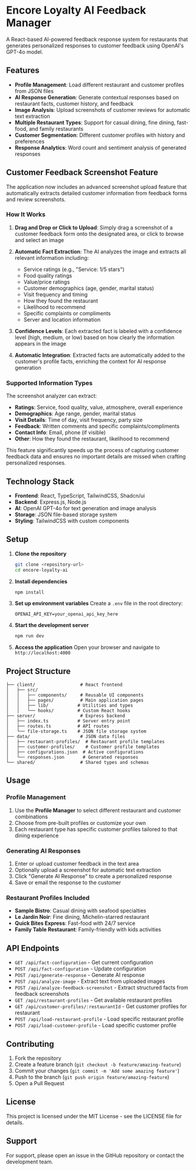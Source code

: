 # Encore Loyalty AI Feedback Manager

A React-based AI-powered feedback response system for restaurants that generates personalized responses to customer feedback using OpenAI's GPT-4o model.

## Features

- **Profile Management**: Load different restaurant and customer profiles from JSON files
- **AI Response Generation**: Generate contextual responses based on restaurant facts, customer history, and feedback
- **Image Analysis**: Upload screenshots of customer reviews for automatic text extraction
- **Multiple Restaurant Types**: Support for casual dining, fine dining, fast-food, and family restaurants
- **Customer Segmentation**: Different customer profiles with history and preferences
- **Response Analytics**: Word count and sentiment analysis of generated responses

## Customer Feedback Screenshot Feature

The application now includes an advanced screenshot upload feature that automatically extracts detailed customer information from feedback forms and review screenshots.

### How It Works

1. **Drag and Drop or Click to Upload**: Simply drag a screenshot of a customer feedback form onto the designated area, or click to browse and select an image
2. **Automatic Fact Extraction**: The AI analyzes the image and extracts all relevant information including:
   - Service ratings (e.g., "Service: 1/5 stars")
   - Food quality ratings
   - Value/price ratings
   - Customer demographics (age, gender, marital status)
   - Visit frequency and timing
   - How they found the restaurant
   - Likelihood to recommend
   - Specific complaints or compliments
   - Server and location information

3. **Confidence Levels**: Each extracted fact is labeled with a confidence level (high, medium, or low) based on how clearly the information appears in the image

4. **Automatic Integration**: Extracted facts are automatically added to the customer's profile facts, enriching the context for AI response generation

### Supported Information Types

The screenshot analyzer can extract:

- **Ratings**: Service, food quality, value, atmosphere, overall experience
- **Demographics**: Age range, gender, marital status
- **Visit Details**: Time of day, visit frequency, party size
- **Feedback**: Written comments and specific complaints/compliments
- **Contact Info**: Email, phone (if visible)
- **Other**: How they found the restaurant, likelihood to recommend

This feature significantly speeds up the process of capturing customer feedback data and ensures no important details are missed when crafting personalized responses.

## Technology Stack

- **Frontend**: React, TypeScript, TailwindCSS, Shadcn/ui
- **Backend**: Express.js, Node.js
- **AI**: OpenAI GPT-4o for text generation and image analysis
- **Storage**: JSON file-based storage system
- **Styling**: TailwindCSS with custom components

## Setup

1. **Clone the repository**

   ```bash
   git clone <repository-url>
   cd encore-loyalty-ai
   ```

2. **Install dependencies**

   ```bash
   npm install
   ```

3. **Set up environment variables**
   Create a `.env` file in the root directory:

   ```env
   OPENAI_API_KEY=your_openai_api_key_here
   ```

4. **Start the development server**

   ```bash
   npm run dev
   ```

5. **Access the application**
   Open your browser and navigate to `http://localhost:4000`

## Project Structure

```
├── client/                 # React frontend
│   ├── src/
│   │   ├── components/     # Reusable UI components
│   │   ├── pages/          # Main application pages
│   │   ├── lib/           # Utilities and types
│   │   └── hooks/         # Custom React hooks
├── server/                 # Express backend
│   ├── index.ts           # Server entry point
│   ├── routes.ts          # API routes
│   └── file-storage.ts    # JSON file storage system
├── data/                   # JSON data files
│   ├── restaurant-profiles/  # Restaurant profile templates
│   ├── customer-profiles/    # Customer profile templates
│   ├── configurations.json  # Active configurations
│   └── responses.json       # Generated responses
└── shared/                 # Shared types and schemas
```

## Usage

### Profile Management

1. Use the **Profile Manager** to select different restaurant and customer combinations
2. Choose from pre-built profiles or customize your own
3. Each restaurant type has specific customer profiles tailored to that dining experience

### Generating AI Responses

1. Enter or upload customer feedback in the text area
2. Optionally upload a screenshot for automatic text extraction
3. Click "Generate AI Response" to create a personalized response
4. Save or email the response to the customer

### Restaurant Profiles Included

- **Sample Bistro**: Casual dining with seafood specialties
- **Le Jardin Noir**: Fine dining, Michelin-starred restaurant
- **Quick Bites Express**: Fast-food with 24/7 service
- **Family Table Restaurant**: Family-friendly with kids activities

## API Endpoints

- `GET /api/fact-configuration` - Get current configuration
- `POST /api/fact-configuration` - Update configuration
- `POST /api/generate-response` - Generate AI response
- `POST /api/analyze-image` - Extract text from uploaded images
- `POST /api/analyze-feedback-screenshot` - Extract structured facts from feedback screenshots
- `GET /api/restaurant-profiles` - Get available restaurant profiles
- `GET /api/customer-profiles/:restaurantId` - Get customer profiles for restaurant
- `POST /api/load-restaurant-profile` - Load specific restaurant profile
- `POST /api/load-customer-profile` - Load specific customer profile

## Contributing

1. Fork the repository
2. Create a feature branch (`git checkout -b feature/amazing-feature`)
3. Commit your changes (`git commit -m 'Add some amazing feature'`)
4. Push to the branch (`git push origin feature/amazing-feature`)
5. Open a Pull Request

## License

This project is licensed under the MIT License - see the LICENSE file for details.

## Support

For support, please open an issue in the GitHub repository or contact the development team.
